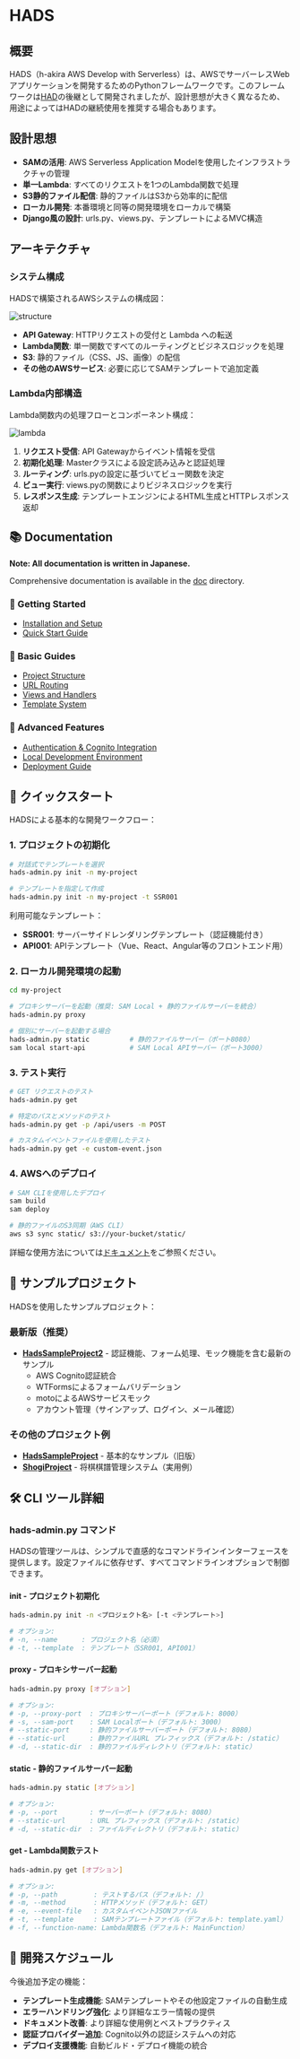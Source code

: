 # HADS

## 概要

HADS（h-akira AWS Develop with Serverless）は、AWSでサーバーレスWebアプリケーションを開発するためのPythonフレームワークです。このフレームワークは[HAD](https://github.com/h-akira/had)の後継として開発されましたが、設計思想が大きく異なるため、用途によってはHADの継続使用を推奨する場合もあります。

## 設計思想

- **SAMの活用**: AWS Serverless Application Modelを使用したインフラストラクチャの管理
- **単一Lambda**: すべてのリクエストを1つのLambda関数で処理
- **S3静的ファイル配信**: 静的ファイルはS3から効率的に配信
- **ローカル開発**: 本番環境と同等の開発環境をローカルで構築
- **Django風の設計**: urls.py、views.py、テンプレートによるMVC構造

## アーキテクチャ

### システム構成

HADSで構築されるAWSシステムの構成図：

![structure](images/structure.png)

- **API Gateway**: HTTPリクエストの受付と Lambda への転送
- **Lambda関数**: 単一関数ですべてのルーティングとビジネスロジックを処理
- **S3**: 静的ファイル（CSS、JS、画像）の配信
- **その他のAWSサービス**: 必要に応じてSAMテンプレートで追加定義

### Lambda内部構造

Lambda関数内の処理フローとコンポーネント構成：

![lambda](images/lambda.png)

1. **リクエスト受信**: API Gatewayからイベント情報を受信
2. **初期化処理**: Masterクラスによる設定読み込みと認証処理
3. **ルーティング**: urls.pyの設定に基づいてビュー関数を決定
4. **ビュー実行**: views.pyの関数によりビジネスロジックを実行
5. **レスポンス生成**: テンプレートエンジンによるHTML生成とHTTPレスポンス返却  

## 📚 Documentation

**Note: All documentation is written in Japanese.**

Comprehensive documentation is available in the [doc](./doc/README.md) directory.

### 🚀 Getting Started
- [Installation and Setup](./doc/installation.md)
- [Quick Start Guide](./doc/quickstart.md)

### 📖 Basic Guides
- [Project Structure](./doc/project-structure.md)
- [URL Routing](./doc/url-routing.md)
- [Views and Handlers](./doc/views-handlers.md)
- [Template System](./doc/templates.md)

### 🔧 Advanced Features
- [Authentication & Cognito Integration](./doc/authentication.md)
- [Local Development Environment](./doc/local-development.md)
- [Deployment Guide](./doc/deployment.md)

## 🚀 クイックスタート

HADSによる基本的な開発ワークフロー：

### 1. プロジェクトの初期化
```bash
# 対話式でテンプレートを選択
hads-admin.py init -n my-project

# テンプレートを指定して作成
hads-admin.py init -n my-project -t SSR001
```

利用可能なテンプレート：
- **SSR001**: サーバーサイドレンダリングテンプレート（認証機能付き）
- **API001**: APIテンプレート（Vue、React、Angular等のフロントエンド用）

### 2. ローカル開発環境の起動
```bash
cd my-project

# プロキシサーバーを起動（推奨: SAM Local + 静的ファイルサーバーを統合）
hads-admin.py proxy

# 個別にサーバーを起動する場合
hads-admin.py static          # 静的ファイルサーバー（ポート8080）
sam local start-api           # SAM Local APIサーバー（ポート3000）
```

### 3. テスト実行
```bash
# GET リクエストのテスト
hads-admin.py get

# 特定のパスとメソッドのテスト
hads-admin.py get -p /api/users -m POST

# カスタムイベントファイルを使用したテスト
hads-admin.py get -e custom-event.json
```

### 4. AWSへのデプロイ
```bash
# SAM CLIを使用したデプロイ
sam build
sam deploy

# 静的ファイルのS3同期（AWS CLI）
aws s3 sync static/ s3://your-bucket/static/
```

詳細な使用方法については[ドキュメント](./doc/README.md)をご参照ください。

## 📁 サンプルプロジェクト

HADSを使用したサンプルプロジェクト：

### 最新版（推奨）
- **[HadsSampleProject2](../HadsSampleProject2/)** - 認証機能、フォーム処理、モック機能を含む最新のサンプル
  - AWS Cognito認証統合
  - WTFormsによるフォームバリデーション
  - motoによるAWSサービスモック
  - アカウント管理（サインアップ、ログイン、メール確認）

### その他のプロジェクト例
- **[HadsSampleProject](../HadsSampleProject/)** - 基本的なサンプル（旧版）
- **[ShogiProject](https://github.com/h-akira/ShogiProject)** - 将棋棋譜管理システム（実用例）

## 🛠️ CLI ツール詳細

### hads-admin.py コマンド

HADSの管理ツールは、シンプルで直感的なコマンドラインインターフェースを提供します。設定ファイルに依存せず、すべてコマンドラインオプションで制御できます。

#### init - プロジェクト初期化
```bash
hads-admin.py init -n <プロジェクト名> [-t <テンプレート>]

# オプション:
# -n, --name      : プロジェクト名（必須）
# -t, --template  : テンプレート（SSR001, API001）
```

#### proxy - プロキシサーバー起動
```bash
hads-admin.py proxy [オプション]

# オプション:
# -p, --proxy-port  : プロキシサーバーポート（デフォルト: 8000）
# -s, --sam-port    : SAM Localポート（デフォルト: 3000）
# --static-port     : 静的ファイルサーバーポート（デフォルト: 8080）
# --static-url      : 静的ファイルURL プレフィックス（デフォルト: /static）
# -d, --static-dir  : 静的ファイルディレクトリ（デフォルト: static）
```

#### static - 静的ファイルサーバー起動
```bash
hads-admin.py static [オプション]

# オプション:
# -p, --port        : サーバーポート（デフォルト: 8080）
# --static-url      : URL プレフィックス（デフォルト: /static）
# -d, --static-dir  : ファイルディレクトリ（デフォルト: static）
```

#### get - Lambda関数テスト
```bash
hads-admin.py get [オプション]

# オプション:
# -p, --path         : テストするパス（デフォルト: /）
# -m, --method       : HTTPメソッド（デフォルト: GET）
# -e, --event-file   : カスタムイベントJSONファイル
# -t, --template     : SAMテンプレートファイル（デフォルト: template.yaml）
# -f, --function-name: Lambda関数名（デフォルト: MainFunction）
```

## 🔧 開発スケジュール

今後追加予定の機能：
- **テンプレート生成機能**: SAMテンプレートやその他設定ファイルの自動生成
- **エラーハンドリング強化**: より詳細なエラー情報の提供
- **ドキュメント改善**: より詳細な使用例とベストプラクティス
- **認証プロバイダー追加**: Cognito以外の認証システムへの対応
- **デプロイ支援機能**: 自動ビルド・デプロイ機能の統合

